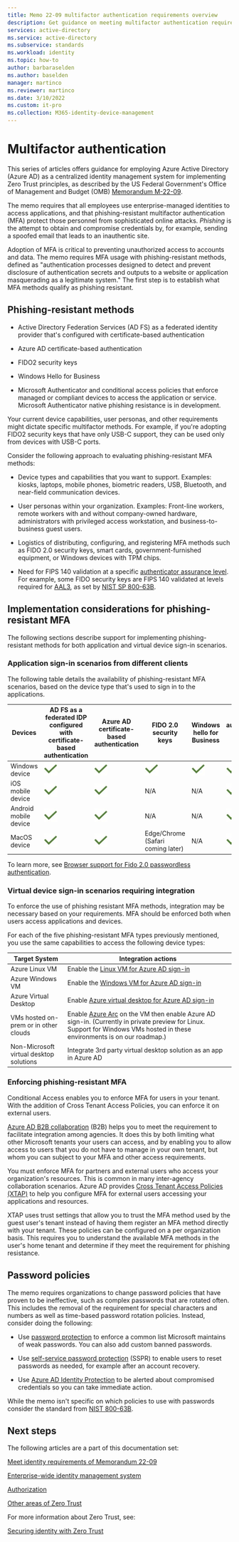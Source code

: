 ```yaml
---
title: Memo 22-09 multifactor authentication requirements overview
description: Get guidance on meeting multifactor authentication requirements outlined in US government OMB memorandum 22-09.
services: active-directory 
ms.service: active-directory
ms.subservice: standards
ms.workload: identity
ms.topic: how-to
author: barbaraselden
ms.author: baselden
manager: martinco
ms.reviewer: martinco
ms.date: 3/10/2022
ms.custom: it-pro
ms.collection: M365-identity-device-management
---
```


# Multifactor authentication

This series of articles offers guidance for employing Azure Active Directory (Azure AD) as a centralized identity management system for implementing Zero Trust principles, as described by the US Federal Government's Office of Management and Budget (OMB) [Memorandum M-22-09](https://www.whitehouse.gov/wp-content/uploads/2022/01/M-22-09.pdf). 

The memo requires that all employees use enterprise-managed identities to access applications, and that phishing-resistant multifactor authentication (MFA) protect those personnel from sophisticated online attacks. *Phishing* is the attempt to obtain and compromise credentials by, for example, sending a spoofed email that leads to an inauthentic site.

Adoption of MFA is critical to preventing unauthorized access to accounts and data. The memo requires MFA usage with phishing-resistant methods, defined as "authentication processes designed to detect and prevent disclosure of authentication secrets and outputs to a website or application masquerading as a legitimate system." The first step is to establish what MFA methods qualify as phishing resistant.

## Phishing-resistant methods

* Active Directory Federation Services (AD FS) as a federated identity provider that's configured with certificate-based authentication

* Azure AD certificate-based authentication

* FIDO2 security keys 

* Windows Hello for Business 

* Microsoft Authenticator and conditional access policies that enforce managed or compliant devices to access the application or service. Microsoft Authenticator native phishing resistance is in development.

Your current device capabilities, user personas, and other requirements might dictate specific multifactor methods. For example, if you're adopting FIDO2 security keys that have only USB-C support, they can be used only from devices with USB-C ports. 

Consider the following approach to evaluating phishing-resistant MFA methods:

* Device types and capabilities that you want to support. Examples: kiosks, laptops, mobile phones, biometric readers, USB, Bluetooth, and near-field communication devices.

* User personas within your organization. Examples: Front-line workers, remote workers with and without company-owned hardware, administrators with privileged access workstation, and business-to-business guest users.

* Logistics of distributing, configuring, and registering MFA methods such as FIDO 2.0 security keys, smart cards, government-furnished equipment, or Windows devices with TPM chips.

* Need for FIPS 140 validation at a specific [authenticator assurance level](nist-about-authenticator-assurance-levels.md). For example, some FIDO security keys are FIPS 140 validated at levels required for [AAL3](nist-authenticator-assurance-level-3.md), as set by [NIST SP 800-63B](https://pages.nist.gov/800-63-3/sp800-63b.html).

## Implementation considerations for phishing-resistant MFA

The following sections describe support for implementing phishing-resistant methods for both application and virtual device sign-in scenarios.

### Application sign-in scenarios from different clients

The following table details the availability of phishing-resistant MFA scenarios, based on the device type that's used to sign in to the applications.


| Devices | AD FS as a federated IDP configured with certificate-based authentication| Azure AD certificate-based authentication| FIDO 2.0 security keys| Windows hello for Business| Microsoft authenticator + CA for managed devices |
| - | - | - | - | - | - |
| Windows device| ![Checkmark with solid fill](media/memo-22-09/check.jpg)| ![Checkmark with solid fill](media/memo-22-09/check.jpg)| ![Checkmark with solid fill](media/memo-22-09/check.jpg)| ![Checkmark with solid fill](media/memo-22-09/check.jpg)| ![Checkmark with solid fill](media/memo-22-09/check.jpg) |
| iOS mobile device| ![Checkmark with solid fill](media/memo-22-09/check.jpg)| ![Checkmark with solid fill](media/memo-22-09/check.jpg)| N/A| N/A| ![Checkmark with solid fill](media/memo-22-09/check.jpg) |
| Android mobile device| ![Checkmark with solid fill](media/memo-22-09/check.jpg)| ![Checkmark with solid fill](media/memo-22-09/check.jpg)| N/A| N/A| ![Checkmark with solid fill](media/memo-22-09/check.jpg) |
| MacOS device| ![Checkmark with solid fill](media/memo-22-09/check.jpg)| ![Checkmark with solid fill](media/memo-22-09/check.jpg)| Edge/Chrome (Safari coming later)| N/A| ![Checkmark with solid fill](media/memo-22-09/check.jpg) |

To learn more, see [Browser support for Fido 2.0 passwordless authentication](../authentication/fido2-compatibility.md).

### Virtual device sign-in scenarios requiring integration

To enforce the use of phishing resistant MFA methods, integration may be necessary based on your requirements. MFA should be enforced both when users access applications and devices.

For each of the five phishing-resistant MFA types previously mentioned, you use the same capabilities to access the following device types:

| Target System| Integration actions |
| - | - |
| Azure Linux VM| Enable the [Linux VM for Azure AD sign-in](../devices/howto-vm-sign-in-azure-ad-linux.md) |
| Azure Windows VM| Enable the [Windows VM for Azure AD sign-in](../devices/howto-vm-sign-in-azure-ad-windows.md) |
| Azure Virtual Desktop| Enable [Azure virtual desktop for Azure AD sign-in](/azure/architecture/example-scenario/wvd/azure-virtual-desktop-azure-active-directory-join) |
| VMs hosted on-prem or in other clouds| Enable [Azure Arc](../../azure-arc/overview.md) on the VM then enable Azure AD sign-in. (Currently in private preview for Linux. Support for Windows VMs hosted in these environments is on our roadmap.) |
| Non-Microsoft virtual desktop solutions| Integrate 3rd party virtual desktop solution as an app in Azure AD |


### Enforcing phishing-resistant MFA

Conditional Access enables you to enforce MFA for users in your tenant. With the addition of Cross Tenant Access Policies, you can enforce it on external users. 

[Azure AD B2B collaboration](../external-identities/what-is-b2b.md) (B2B) helps you to meet the requirement to facilitate integration among agencies. It does this by both limiting what other Microsoft tenants your users can access, and by enabling you to allow access to users that you do not have to manage in your own tenant, but whom you can subject to your MFA and other access requirements.

You must enforce MFA for partners and external users who access your organization's resources. This is common in many inter-agency collaboration scenarios. Azure AD provides [Cross Tenant Access Policies (XTAP)](../external-identities/cross-tenant-access-overview.md) to help you configure MFA for external users accessing your applications and resources. 

XTAP uses trust settings that allow you to trust the MFA method used by the guest user's tenant instead of having them register an MFA method directly with your tenant. These policies can be configured on a per organization basis. This requires you to understand the available MFA methods in the user's home tenant and determine if they meet the requirement for phishing resistance. 

## Password policies

The memo requires organizations to change password policies that have proven to be ineffective, such as complex passwords that are rotated often. This includes the removal of the requirement for special characters and numbers as well as time-based password rotation policies. Instead, consider doing the following:

* Use [password protection](..//authentication/concept-password-ban-bad.md) to enforce a common list Microsoft maintains of weak passwords. You can also add custom banned passwords.

* Use [self-service password protection](..//authentication/tutorial-enable-sspr.md) (SSPR) to enable users to reset passwords as needed, for example after an account recovery.

* Use [Azure AD Identity Protection](..//identity-protection/concept-identity-protection-risks.md) to be alerted about compromised credentials so you can take immediate action.

While the memo isn't specific on which policies to use with passwords consider the standard from [NIST 800-63B](https://pages.nist.gov/800-63-3/sp800-63b.html). 

## Next steps

The following articles are a part of this documentation set:

[Meet identity requirements of Memorandum 22-09](memo-22-09-meet-identity-requirements.md)

[Enterprise-wide identity management system](memo-22-09-enterprise-wide-identity-management-system.md)

[Authorization](memo-22-09-authorization.md)

[Other areas of Zero Trust](memo-22-09-other-areas-zero-trust.md)

For more information about Zero Trust, see:

[Securing identity with Zero Trust](/security/zero-trust/deploy/identity)